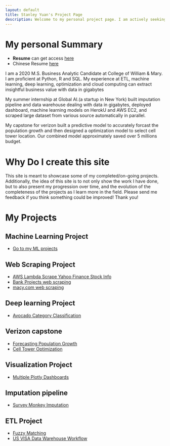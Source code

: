```yaml
---
layout: default
title: Stanley Yuan's Project Page 
description: Welcome to my personal project page. I am actively seeking full-time opportunity as a data scientist. If you have a position, please reach me at wqeqsada2131@gmail.com or 3366926033
---
```

# My personal Summary 
- **Resume** can get access [here](/stanley_resume.pdf)
- Chinese Resume [here](/中文简历.pdf)

I am a 2020 M.S. Business Analytic Candidate at College of William & Mary. I am proficient at Python, R and SQL. My experience at ETL, machine learning, deep learning, optimization and cloud computing can extract insightful business value with data in gigabytes

My summer internship at Global AI.(a startup in New York) built imputation pipeline and data warehouse dealing with data in gigabytes,
deployed dashboard, machine learning models on HerokU and AWS EC2, and scraped large dataset from various source automatically in parallel. 

My capstone for verizon built a predictive model to accurately forcast the population growth and then designed a optimization model to select cell tower location. Our combined model approximately saved over 5 millions budget. 

# Why Do I create this site 

This site is meant to showcase some of my completed/on-going projects. Additionally, the idea of this site is to not only show the work I have done, but to also present my progression over time, and the evolution of the completeness of the projects as I learn more in the field. Please send me feedback if you think something could be improved! Thank you!

# My Projects

## Machine Learning Project
 - [Go to my ML projects](/Machine_Learning_Project/index.md)
 
## Web Scraping Project 
 - [AWS Lambda Scrape Yahoo Finance Stock Info](/code/index.md)
 - [Bank Projects web scraping]((/code/index.md))
 - [macy.com web scraping](/code/index.md)
 ## Deep learning Project
 - [Avocado Category Classification](/code/index.md)
 ## Verizon capstone 
 - [Forecasting Population Growth](/code/index.md)
 - [Cell Tower Optimization](/code/index.md)
 ## Visualization Project 
 - [Multiple Plotly Dashboards](/plotly_dash_mapbox/index.md)
 ## Imputation pipeline 
 - [Survey Monkey Imputation](/Survey-Monkey/index.md)
 ## ETL Project 
 - [Fuzzy Matching](/code/index.md)
 - [US VISA Data Warehouse Workflow](/code/index.md)

